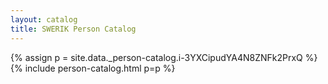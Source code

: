 ```yaml
---
layout: catalog
title: SWERIK Person Catalog
---
```

{% assign p = site.data._person-catalog.i-3YXCipudYA4N8ZNFk2PrxQ %}
{% include person-catalog.html p=p %}

